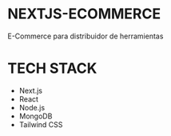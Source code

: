 # NEXTJS-ECOMMERCE

E-Commerce para distribuidor de herramientas

# TECH STACK
- Next.js
- React
- Node.js
- MongoDB
- Tailwind CSS


